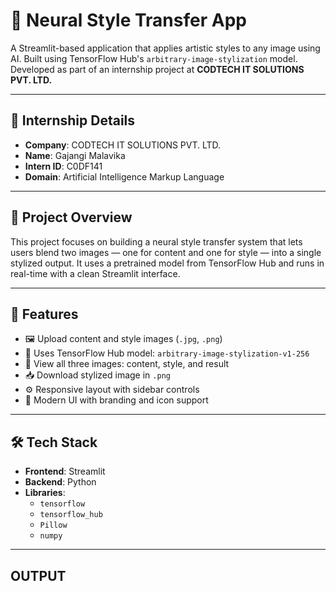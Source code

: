# 🎨 Neural Style Transfer App

A Streamlit-based application that applies artistic styles to any image using AI. Built using TensorFlow Hub's `arbitrary-image-stylization` model. Developed as part of an internship project at **CODTECH IT SOLUTIONS PVT. LTD.**

---

## 🏢 Internship Details

- **Company**: CODTECH IT SOLUTIONS PVT. LTD.  
- **Name**: Gajangi Malavika  
- **Intern ID**: C0DF141  
- **Domain**: Artificial Intelligence Markup Language  

---

## 📌 Project Overview

This project focuses on building a neural style transfer system that lets users blend two images — one for content and one for style — into a single stylized output. It uses a pretrained model from TensorFlow Hub and runs in real-time with a clean Streamlit interface.

---

## 🚀 Features

- 🖼 Upload content and style images (`.jpg`, `.png`)
- 🧠 Uses TensorFlow Hub model: `arbitrary-image-stylization-v1-256`
- 🧾 View all three images: content, style, and result
- 📥 Download stylized image in `.png`
- ⚙ Responsive layout with sidebar controls
- 🎨 Modern UI with branding and icon support

---

## 🛠 Tech Stack

- **Frontend**: Streamlit  
- **Backend**: Python  
- **Libraries**:  
  - `tensorflow`  
  - `tensorflow_hub`  
  - `Pillow`  
  - `numpy`  

---

## OUTPUT